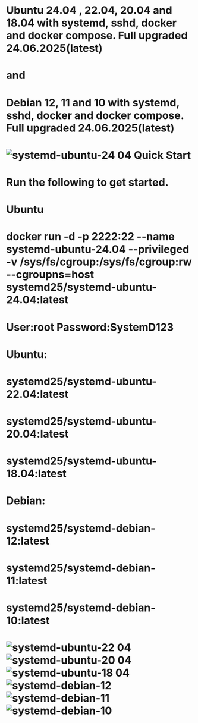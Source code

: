 Ubuntu 24.04 , 22.04, 20.04 and 18.04 with systemd, sshd, docker and docker compose. Full upgraded 24.06.2025(latest)
=========================
and
=========================
Debian 12, 11 and 10 with systemd, sshd, docker and docker compose. Full upgraded 24.06.2025(latest)
=========================
![systemd-ubuntu-24 04](https://github.com/user-attachments/assets/893be3c8-ed97-4d20-8879-92c4484b81e1)
Quick Start
=========================
Run the following to get started.
=========================
Ubuntu
=========================
docker run -d -p 2222:22 --name systemd-ubuntu-24.04 --privileged -v /sys/fs/cgroup:/sys/fs/cgroup:rw --cgroupns=host systemd25/systemd-ubuntu-24.04:latest
=========================
User:root
Password:SystemD123
=========================
Ubuntu:
=========================
systemd25/systemd-ubuntu-22.04:latest
=========================
systemd25/systemd-ubuntu-20.04:latest
=========================
systemd25/systemd-ubuntu-18.04:latest
=========================
Debian:
=========================
systemd25/systemd-debian-12:latest
=========================
systemd25/systemd-debian-11:latest
=========================
systemd25/systemd-debian-10:latest
=========================
![systemd-ubuntu-22 04](https://github.com/user-attachments/assets/79a04fd3-43e5-4e36-ada5-5a389bc5aeec)
![systemd-ubuntu-20 04](https://github.com/user-attachments/assets/6e1c9d57-7dda-4d82-b8bc-649bcb777d6d)
![systemd-ubuntu-18 04](https://github.com/user-attachments/assets/e6de923a-48e5-40d9-a100-400c70277c47)
![systemd-debian-12](https://github.com/user-attachments/assets/5d79edb8-6d52-44f9-936a-0723147497b0)
![systemd-debian-11](https://github.com/user-attachments/assets/3304431a-f5d8-439c-8c38-469e281c044a)
![systemd-debian-10](https://github.com/user-attachments/assets/0f9ec830-bfe2-446f-bd4c-8b6a1a8fb9a2)
=========================
